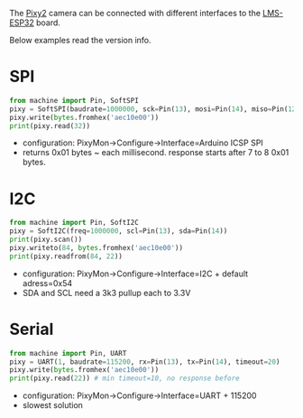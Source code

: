 The [Pixy2](https://pixycam.com/pixy2/) camera can be connected with different interfaces to the [LMS-ESP32](https://www.antonsmindstorms.com/product/wifi-python-esp32-board-for-mindstorms/) board.

Below examples read the version info.

# SPI

```python
from machine import Pin, SoftSPI
pixy = SoftSPI(baudrate=1000000, sck=Pin(13), mosi=Pin(14), miso=Pin(12))
pixy.write(bytes.fromhex('aec10e00'))
print(pixy.read(32))
```
- configuration: PixyMon->Configure->Interface=Arduino ICSP SPI
- returns 0x01 bytes ~ each millisecond. response starts after 7 to 8 0x01 bytes. 

# I2C

```python
from machine import Pin, SoftI2C
pixy = SoftI2C(freq=1000000, scl=Pin(13), sda=Pin(14))
print(pixy.scan())
pixy.writeto(84, bytes.fromhex('aec10e00'))
print(pixy.readfrom(84, 22))
```
- configuration: PixyMon->Configure->Interface=I2C + default adress=0x54
- SDA and SCL need a 3k3 pullup each to 3.3V 

# Serial

```python
from machine import Pin, UART
pixy = UART(1, baudrate=115200, rx=Pin(13), tx=Pin(14), timeout=20)
pixy.write(bytes.fromhex('aec10e00'))
print(pixy.read(22)) # min timeout=10, no response before
```
- configuration: PixyMon->Configure->Interface=UART + 115200
- slowest solution

